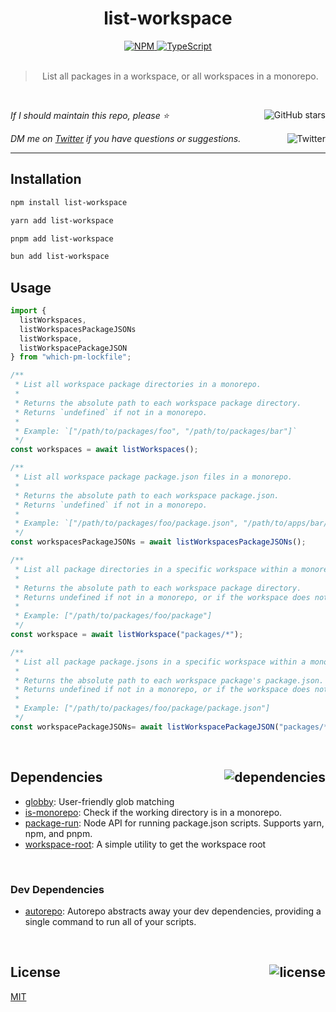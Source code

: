 <!--BEGIN HEADER-->
<div id="top" align="center">
  <h1>list-workspace</h1>
  <a href="https://npmjs.com/package/list-workspace">
    <img alt="NPM" src="https://img.shields.io/npm/v/list-workspace.svg">
  </a>
  <a href="https://github.com/bconnorwhite/list-workspace">
    <img alt="TypeScript" src="https://img.shields.io/github/languages/top/bconnorwhite/list-workspace.svg">
  </a>
</div>

<br />

<blockquote align="center">List all packages in a workspace, or all workspaces in a monorepo.</blockquote>

<br />

_If I should maintain this repo, please ⭐️_
<a href="https://github.com/bconnorwhite/list-workspace">
  <img align="right" alt="GitHub stars" src="https://img.shields.io/github/stars/bconnorwhite/list-workspace?label=%E2%AD%90%EF%B8%8F&style=social">
</a>

_DM me on [Twitter](https://twitter.com/bconnorwhite) if you have questions or suggestions._
<a href="https://twitter.com/bconnorwhite">
  <img align="right" alt="Twitter" src="https://img.shields.io/twitter/url?label=%40bconnorwhite&style=social&url=https%3A%2F%2Ftwitter.com%2Fbconnorwhite">
</a>

---
<!--END HEADER-->

## Installation

```sh
npm install list-workspace
```

```sh
yarn add list-workspace
```

```sh
pnpm add list-workspace
```

```sh
bun add list-workspace
```

## Usage
```js
import {
  listWorkspaces,
  listWorkspacesPackageJSONs
  listWorkspace,
  listWorkspacePackageJSON
} from "which-pm-lockfile";

/**
 * List all workspace package directories in a monorepo.
 * 
 * Returns the absolute path to each workspace package directory.
 * Returns `undefined` if not in a monorepo.
 * 
 * Example: `["/path/to/packages/foo", "/path/to/packages/bar"]`
 */
const workspaces = await listWorkspaces();

/**
 * List all workspace package package.json files in a monorepo.
 * 
 * Returns the absolute path to each workspace package.json.
 * Returns `undefined` if not in a monorepo.
 * 
 * Example: `["/path/to/packages/foo/package.json", "/path/to/apps/bar/package.json"]`
 */
const workspacesPackageJSONs = await listWorkspacesPackageJSONs();

/**
 * List all package directories in a specific workspace within a monorepo.
 * 
 * Returns the absolute path to each workspace package directory.
 * Returns undefined if not in a monorepo, or if the workspace does not exist.
 * 
 * Example: ["/path/to/packages/foo/package"]
 */
const workspace = await listWorkspace("packages/*");

/**
 * List all package package.jsons in a specific workspace within a monorepo.
 * 
 * Returns the absolute path to each workspace package's package.json.
 * Returns undefined if not in a monorepo, or if the workspace does not exist.
 * 
 * Example: ["/path/to/packages/foo/package/package.json"]
 */
const workspacePackageJSONs= await listWorkspacePackageJSON("packages/*");
```
<!--BEGIN FOOTER-->

<br />

<h2 id="dependencies">Dependencies<a href="https://www.npmjs.com/package/list-workspace?activeTab=dependencies"><img align="right" alt="dependencies" src="https://img.shields.io/librariesio/release/npm/list-workspace.svg"></a></h2>

- [globby](https://www.npmjs.com/package/globby): User-friendly glob matching
- [is-monorepo](https://www.npmjs.com/package/is-monorepo): Check if the working directory is in a monorepo.
- [package-run](https://www.npmjs.com/package/package-run): Node API for running package.json scripts. Supports yarn, npm, and pnpm.
- [workspace-root](https://www.npmjs.com/package/workspace-root): A simple utility to get the workspace root

<br />

<h3>Dev Dependencies</h3>

- [autorepo](https://www.npmjs.com/package/autorepo): Autorepo abstracts away your dev dependencies, providing a single command to run all of your scripts.

<br />

<h2 id="license">License <a href="https://opensource.org/licenses/MIT"><img align="right" alt="license" src="https://img.shields.io/npm/l/list-workspace.svg"></a></h2>

[MIT](https://opensource.org/licenses/MIT)
<!--END FOOTER-->
